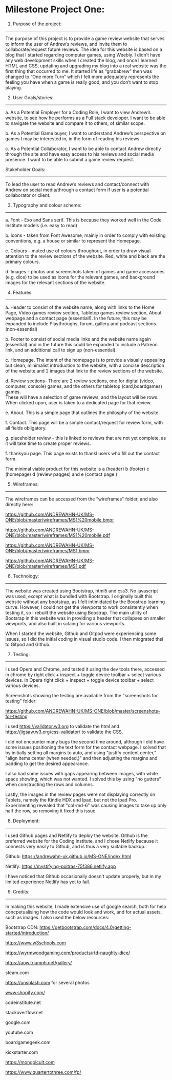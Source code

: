 # Milestone Project One:

1. Purpose of the project:
________________________________________

The purpose of this project is to provide a game review website that serves to inform the user of Andrew’s reviews, and invite them to collaborate/request future reviews.
The idea for this website is based on a blog that I started regarding computer games, using Weebly. I didn’t have any web development skills when I created the blog,
and once I learned HTML and CSS, updating and upgrading my blog into a real website was the first thing that occurred to me. It started life as “grababrew” then was 
changed to “One more Turn” which I felt more adequately represents the feeling you have when a game is really good, and you don’t want to stop playing. 

2. User Goals/stories:
________________________________________
a.	As a Potential Employer for a Coding Role, I want to view Andrew’s website, to see how he performs as a Full stack developer. 
I want to be able to navigate the website and compare it to others, of similar scope.

b.	As a Potential Game buyer, I want to understand Andrew’s perspective on games I may be interested in, in the form of reading his reviews. 

c.	As a Potential Collaborator, I want to be able to contact Andrew directly through the site and have easy access to his reviews and social media presence. 
I want to be able to submit a game review request.

Stakeholder Goals:
________________________________________
To lead the user to read Andrew’s reviews and contact/connect with Andrew on social media/through a contact form if user is a potential collaborator or client.

3. Typography and colour scheme:
________________________________________
a.	Font - Exo and Sans serif. This is because they worked well in the Code Institute models (i.e. easy to read) 

b.	Icons - taken from Font Awesome, mainly in order to comply with existing conventions, e.g. a house or similar to represent the Homepage.

c.	Colours – muted use of colours throughout, in order to draw visual attention to the review sections of the website. Red, white and black are the primary colours.

d.	Images – photos and screenshots taken of games and game accessories (e.g. dice) to be used as icons for the relevant games, and background images 
for the relevant sections of the website.

4. Features:
________________________________________
a.	Header to consist of the website name, along with links to the Home Page, Video games review section, Tabletop games review section, 
About webpage and a contact page (essential!). In the future, this may be expanded to include Playthroughs, forum, gallery and podcast sections.(non-essential)


b. 	Footer to consist of social media links and the website name again (essential) and in the future this could be expanded to include a Patreon link, 
and an additional call to sign up (non-essential).

c. Homepage. The intent of the homepage is to provide a visually appealing but clean, minimalist introduction to the website, with a concise description 
of the website and 2 images that link to the review sections of the website.

d. Review sections- There are 2 review sections, one for digital (video, computer, console) games, and the others for tabletop (card,boardgames) games.  
These will have a selection of game reviews, and the layout will be rows. When clicked upon, user is taken to a dedicated page for that review.

e. About. This is a simple page that outlines the philosphy of the website.

f. Contact. This page will be a simple contact/request for review form, with all fields obligatory.

g. placeholder review - this is linked to reviews that are not yet complete, as it will take time to create proper reviews.

f. thankyou page. This page exists to thankl users who fill out the contact form.

The minimal viable product for this website is a (header) b (footer) c (homepage) d (review paqges) and e (contact page.)

5. Wireframes:
________________________________________

The wireframes can be accessed from the "wireframes" folder, and also directly here:

https://github.com/ANDREWAHN-UK/MS-ONE/blob/master/wireframes/MS1%20mobile.bmpr

https://github.com/ANDREWAHN-UK/MS-ONE/blob/master/wireframes/MS1%20mobile.pdf

https://github.com/ANDREWAHN-UK/MS-ONE/blob/master/wireframes/MS1.bmpr

https://github.com/ANDREWAHN-UK/MS-ONE/blob/master/wireframes/MS1.pdf

6. Technology:
________________________________________
The website was created using Bootstrap, html5 and css3. No javascript was used, except what is bundled with Bootstrap. I originally built this website without any bootstrap,
as I felt intimidated by the Boostrap learning curve. However, I could not get the viewports to work consistently when testing it, so I rebuilt the website using Boostrap.
The main utility of Bootsrap in this website was in providing a header that collapses on smaller viewports, and also built in sclaing for various viewports.

When I started the website, Github and Gitpod were experiencing some issues, so I did the initial coding in visual studio code. I then miograted thsi to Gitpod and Github.

7. Testing:
________________________________________

I used Opera and Chrome, and tested it using the dev tools there, accessed in chrome by right click + inspect + toggle device toolbar + select various devices. 
In Opera right click + inspect + toggle device toolbar +  select various devices. 

Screenshots showing the testing are available from the "screenshots for testing" folder:

https://github.com/ANDREWAHN-UK/MS-ONE/blob/master/screenshots-for-testing

I used https://validator.w3.org to validate the html and https://jigsaw.w3.org/css-validator/ to validate the CSS.

I did not encounter many bugs the second time around, although I did have some issues positioning the text form for the contact webpage. I solved that by initially setting all 
margins to auto, and using "justify content center," "align items center (when needed,)" and then adjusting the margins and padding to get the desired appearance.

I also had some issues with gaps appearing between images, with white space showing, which was not wanted. 
I solved this by using "no gutters" when constructing the rows and columns.

Lastly, the images in the review pages were not displaying correctly on Tablets, namely the Kindle HDX and Ipad, but not the Ipad Pro.
Experimenting revealed that "col-md-6" was causing images to take up only half the row, so removing it fixed this issue.

8. Deployment:
________________________________________

I used Github pages and Netlify to deploy the website. Github is the preferred website for the Coding institute, and I chose Netlify because it connects very easily to Github, 
and is thus a very suitable backup.

Github: https://andrewahn-uk.github.io/MS-ONE/index.html

Netlify: https://mystifying-poitras-75f386.netlify.app

I have noticed that Github occasionally doesn't update properly, but in my limited experience Netlify has yet to fail.

9. Credits:
________________________________________

In making this website, I made extensive use of google search, both for help concpetualising how the code would look and work, and for actual assets, such as images.
I also used the below resources:


Bootstrap CDN: https://getbootstrap.com/docs/4.0/getting-started/introduction/

https://www.w3schools.com

https://wyrmwoodgaming.com/products/rtd-naughty-dice/

https://aow.triumph.net/gallery/

steam.com

https://unsplash.com for several photos

www.shopify.com/

codeinstitute.net

stackoverflow.net

google.com

youtube.com

boardgamegeek.com

kickstarter.com

https://mongolcult.com

https://www.quartertothree.com/fp/

